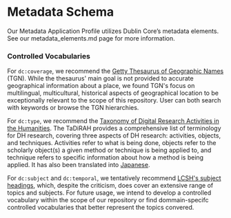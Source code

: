 # Metadata Schema

Our Metadata Application Profile utilizes Dublin Core’s metadata elements. See our metadata_elements.md page for more information.

### Controlled Vocabularies

For `dc:coverage`, we recommend the [Getty Thesaurus of Geographic Names](https://www.getty.edu/research/tools/vocabularies/tgn/) (TGN). While the thesaurus' main goal is not provided to accurate geographical information about a place, we found TGN's focus on multilingual, multicultural, historical aspects of geographical location to be exceptionally relevant to the scope of this repository. User can both search with keywords or browse the TGN hierarchies. 

For `dc:type`, we recommend the [Taxonomy of Digital Research Activities in the Humanities](https://vocabs.dariah.eu/tadirah/en/). The TaDiRAH provides a comprehensive list of terminology for DH research, covering three aspects of DH research: activities, objects, and techniques. Activities refer to what is being done, objects refer to the scholarly object(s) a given method or technique is being applied to, and technique refers to specific information about how a method is being applied. It has also been translated into [Japanese](https://github.com/dhtaxonomy/TaDiRAH/blob/master/jpn/readme.md).

For `dc:subject` and `dc:temporal`, we tentatively recommend [LCSH's subject headings](https://www.loc.gov/aba/publications/FreeLCSH/freelcsh.html), which, despite the criticism, does cover an extensive range of topics and subjects. For future usage, we intend to develop a controlled vocabulary within the scope of our repository or find dommain-specifc controlled vocabularies that better represent the topics convered. 
